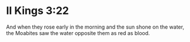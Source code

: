 # II Kings 3:22

And when they rose early in the morning and the sun shone on the water, the Moabites saw the water opposite them as red as blood.
